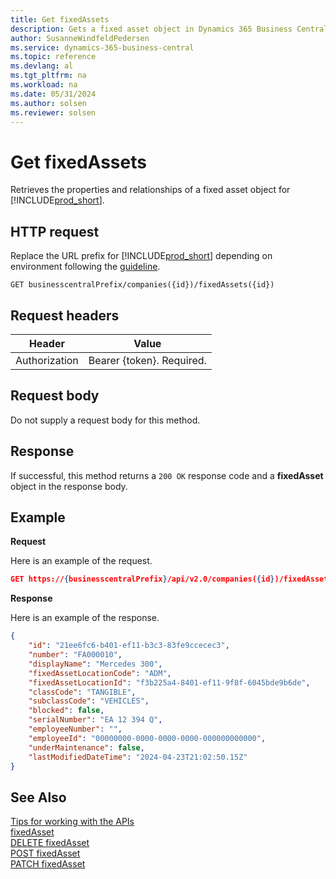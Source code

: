 ```yaml
---
title: Get fixedAssets
description: Gets a fixed asset object in Dynamics 365 Business Central.
author: SusanneWindfeldPedersen
ms.service: dynamics-365-business-central
ms.topic: reference
ms.devlang: al
ms.tgt_pltfrm: na
ms.workload: na
ms.date: 05/31/2024
ms.author: solsen
ms.reviewer: solsen
---
```


<!-- NOTE: This article is an auto-generated stub from the metadata file. -->
<!-- The sections marked with an EDIT_IS_REQUIRED require manual editing. -->
# Get fixedAssets

Retrieves the properties and relationships of a fixed asset object for [!INCLUDE[prod_short](../../../includes/prod_short.md)].

## HTTP request

Replace the URL prefix for [!INCLUDE[prod_short](../../../includes/prod_short.md)] depending on environment following the [guideline](../../v2.0/endpoints-apis-for-dynamics.md).
<!-- START>EDIT_IS_REQUIRED. There URL for accessing the endpoint might be different -->
```
GET businesscentralPrefix/companies({id})/fixedAssets({id})
```
<!-- END>EDIT_IS_REQUIRED -->
## Request headers

|Header|Value|
|------|-----|
|Authorization  |Bearer {token}. Required. |

## Request body

Do not supply a request body for this method.

## Response

If successful, this method returns a ```200 OK``` response code and a **fixedAsset** object in the response body.

## Example

**Request**

Here is an example of the request.
<!-- START>EDIT_IS_REQUIRED. There URL for accessing the endpoint might be different -->
```json
GET https://{businesscentralPrefix}/api/v2.0/companies({id})/fixedAssets({id})
```
<!-- END>EDIT_IS_REQUIRED -->
**Response**

Here is an example of the response.

<!-- START>EDIT_IS_REQUIRED. Fill in values for properties -->
```json
{
    "id": "21ee6fc6-b401-ef11-b3c3-83fe9ccecec3",
    "number": "FA000010",
    "displayName": "Mercedes 300",
    "fixedAssetLocationCode": "ADM",
    "fixedAssetLocationId": "f3b225a4-8401-ef11-9f8f-6045bde9b6de",
    "classCode": "TANGIBLE",
    "subclassCode": "VEHICLES",
    "blocked": false,
    "serialNumber": "EA 12 394 Q",
    "employeeNumber": "",
    "employeeId": "00000000-0000-0000-0000-000000000000",
    "underMaintenance": false,
    "lastModifiedDateTime": "2024-04-23T21:02:50.15Z"
}
```
<!-- END>EDIT_IS_REQUIRED -->
## See Also

[Tips for working with the APIs](/dynamics365/business-central/dev-itpro/developer/devenv-connect-apps-tips)  
[fixedAsset](../resources/dynamics_fixedAsset.md)  
[DELETE fixedAsset](dynamics_fixedasset_delete.md)  
[POST fixedAsset](dynamics_fixedasset_create.md)  
[PATCH fixedAsset](dynamics_fixedasset_update.md)  
